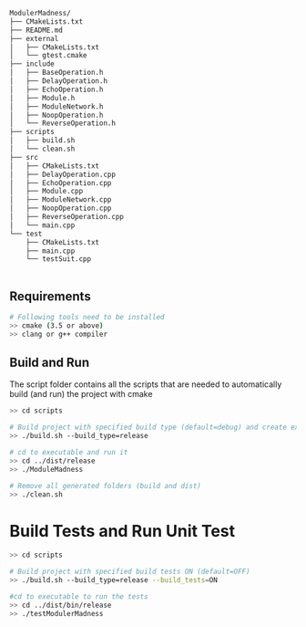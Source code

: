 
```bash
ModulerMadness/
├── CMakeLists.txt
├── README.md
├── external
│   ├── CMakeLists.txt
│   └── gtest.cmake
├── include
│   ├── BaseOperation.h
│   ├── DelayOperation.h
│   ├── EchoOperation.h
│   ├── Module.h
│   ├── ModuleNetwork.h
│   ├── NoopOperation.h
│   └── ReverseOperation.h
├── scripts
│   ├── build.sh
│   └── clean.sh
├── src
│   ├── CMakeLists.txt
│   ├── DelayOperation.cpp
│   ├── EchoOperation.cpp
│   ├── Module.cpp
│   ├── ModuleNetwork.cpp
│   ├── NoopOperation.cpp
│   ├── ReverseOperation.cpp
│   └── main.cpp
└── test
    ├── CMakeLists.txt
    ├── main.cpp
    └── testSuit.cpp
   
```

## Requirements
``` bash
# Following tools need to be installed
>> cmake (3.5 or above)
>> clang or g++ compiler
```
## Build and Run
The script folder contains all the scripts that are needed to automatically build (and run) the project with cmake
``` bash
>> cd scripts

# Build project with specified build type (default=debug) and create executable to folder: dist/BUILD_TYPE
>> ./build.sh --build_type=release

# cd to executable and run it
>> cd ../dist/release
>> ./ModuleMadness

# Remove all generated folders (build and dist)
>> ./clean.sh 
```
# Build Tests and Run Unit Test
``` bash
>> cd scripts

# Build project with specified build tests ON (default=OFF)
>> ./build.sh --build_type=release --build_tests=ON

#cd to executable to run the tests
>> cd ../dist/bin/release
>> ./testModulerMadness
```
